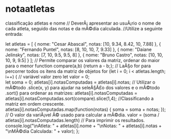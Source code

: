 # notaatletas
classificação atletas e nome
// DeverÃ¡ apresentar ao usuÃ¡rio o nome de cada atleta, seguido das notas e da mÃ©dia calculada.
//Utilize a seguinte entrada:


let atletas = [
 {
   nome: "Cesar Abascal",
   notas: [10, 9.34, 8.42, 10, 7.88]
 },
 {
   nome: "Fernando Puntel",
   notas:  [8, 10, 10, 7, 9.33]
 },
 {
   nome: "Daiane Jelinsky",
   notas: [7, 10, 9.5, 9.5, 8]
 },
 {
   nome: "Bruno Castro",
   notas: [10, 10, 10, 9, 9.5]
 }
];
// Permite comparar os valores da matriz, ordenar do maior para o menor
function compare(a,b) {return a - b;};
// LaÃ§o for para percorrer todos os itens da matriz de objetos
for (let i = 0; i < atletas.length; i++) {
// variável valor zero
  let valor = 0;   
  let soma = 0;
  atletas[i].notasComputadas = atletas[i].notas;
// Utilizar o mÃ©todo .slice(x, y) para ajudar na seleÃ§Ã£o dos valores e o mÃ©todo .sort() para ordenar as matrizes:
  atletas[i].notasComputadas = atletas[i].notasComputadas.sort(compare).slice(1,4);
//Classificando a matriz em ordem crescente.
 atletas[i].notasComputadas.map(function(notas) {
   soma = soma + notas;
 });
 // O valor da variÃ¡vel Ã© usado para calcular a mÃ©dia.
    valor = (soma / atletas[i].notasComputadas.length)
// Para imprimir os resultados.
console.log("\nAtleta: " + atletas[i].nome + "\nNotas: " + atletas[i].notas + "\nMÃ©dia Calculada: " + valor);
};
